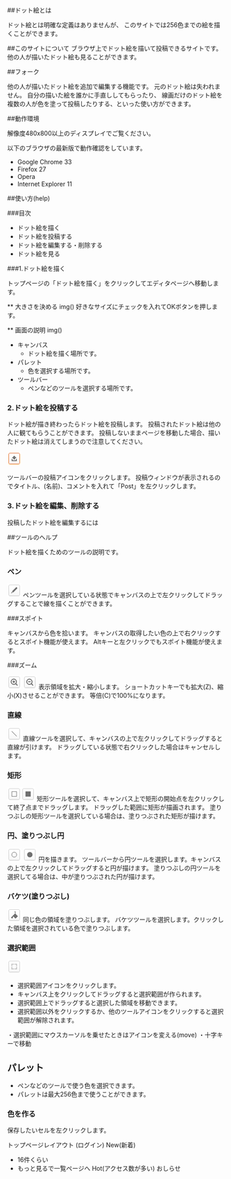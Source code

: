 ##ドット絵とは

ドット絵とは明確な定義はありませんが、
このサイトでは256色までの絵を描くことができます。

##このサイトについて
ブラウザ上でドット絵を描いて投稿できるサイトです。
他の人が描いたドット絵も見ることができます。

##フォーク

他の人が描いたドット絵を追加で編集する機能です。
元のドット絵は失われません。
自分の描いた絵を誰かに手直ししてもらったり、
線画だけのドット絵を複数の人が色を塗って投稿したりする、といった使い方ができます。

##動作環境

解像度480x800以上のディスプレイでご覧ください。

以下のブラウザの最新版で動作確認をしています。

- Google Chrome 33
- Firefox 27
- Opera
- Internet Explorer 11

##使い方(help)

###目次
- ドット絵を描く
- ドット絵を投稿する
- ドット絵を編集する・削除する
- ドット絵を見る

###1.ドット絵を描く

トップページの「ドット絵を描く」をクリックしてエディタページへ移動します。


** 大きさを決める
img()
好きなサイズにチェックを入れてOKボタンを押します。

** 画面の説明
img()

- キャンバス
	- ドット絵を描く場所です。
- パレット
	- 色を選択する場所です。
- ツールバー
	- ペンなどのツールを選択する場所です。

### 2.ドット絵を投稿する

ドット絵が描き終わったらドット絵を投稿します。
投稿されたドット絵は他の人に観てもらうことができます。
投稿しないままページを移動した場合、描いたドット絵は消えてしまうので注意してください。

![upload](./images/upload.png)

ツールバーの投稿アイコンをクリックします。
投稿ウィンドウが表示されるのでタイトル、(名前)、コメントを入れて「Post」を左クリックします。

### 3.ドット絵を編集、削除する

投稿したドット絵を編集するには

##ツールのヘルプ

ドット絵を描くためのツールの説明です。

### ペン

![pen](./images/pen.png)
ペンツールを選択している状態でキャンバスの上で左クリックしてドラッグすることで線を描くことができます。

###スポイト

キャンバスから色を拾います。
キャンバスの取得したい色の上で右クリックするとスポイト機能が使えます。
Altキーと左クリックでもスポイト機能が使えます。

###ズーム

![zoomin](./images/zoomin.png)
![zoomout](./images/zoomout.png)
表示領域を拡大・縮小します。
ショートカットキーでも拡大(Z)、縮小(X)させることができます。
等倍(C)で100%になります。

### 直線

![line](./images/line.png)
直線ツールを選択して、キャンバスの上で左クリックしてドラッグすると直線が引けます。
ドラッグしている状態で右クリックした場合はキャンセルします。

### 矩形
![rect](./images/rect.png)![fillrect](./images/fillrect.png)
矩形ツールを選択して、キャンバス上で矩形の開始点を左クリックして終了点までドラッグします。
ドラッグした範囲に矩形が描画されます。
塗りつぶしの矩形ツールを選択している場合は、塗りつぶされた矩形が描けます。

### 円、塗りつぶし円

![ellipse](./images/ellipse.png)
![fillellipse](./images/fillellipse.png)
円を描きます。
ツールバーから円ツールを選択します。キャンバスの上で左クリックしてドラッグすると円が描けます。
塗りつぶしの円ツールを選択してる場合は、中が塗りつぶされた円が描けます。

### バケツ(塗りつぶし)

![fill](./images/fill.png)
同じ色の領域を塗りつぶします。
バケツツールを選択します。クリックした領域を選択されている色で塗りつぶします。


### 選択範囲

![selection](./images/selection.png)

+ 選択範囲アイコンをクリックします。
+ キャンバス上をクリックしてドラッグすると選択範囲が作られます。
+ 選択範囲上でドラッグすると選択した領域を移動できます。
+ 選択範囲以外をクリックするか、他のツールアイコンをクリックすると選択範囲が解除されます。

・選択範囲にマウスカーソルを乗せたときはアイコンを変える(move)
・十字キーで移動

## パレット

 + ペンなどのツールで使う色を選択できます。
 + パレットは最大256色まで使うことができます。

### 色を作る
保存したいセルを左クリックします。


トップページレイアウト
(ログイン)
New(新着)
- 16件くらい
- もっと見るで一覧ページへ
Hot(アクセス数が多い)
おしらせ


